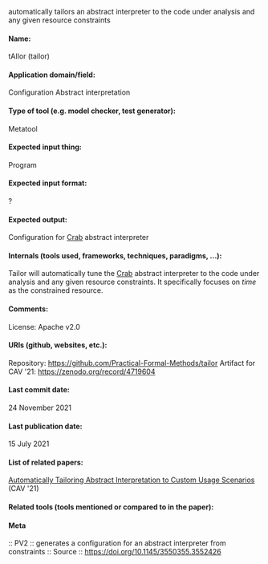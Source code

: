 automatically tailors an abstract interpreter to the code under analysis and any given resource constraints

#### Name:
tAIlor (tailor)

#### Application domain/field:
Configuration
Abstract interpretation

#### Type of tool (e.g. model checker, test generator):
Metatool

#### Expected input thing:
Program

#### Expected input format:
?

#### Expected output:
Configuration for [Crab](Libraries/Crab.md) abstract interpreter

#### Internals (tools used, frameworks, techniques, paradigms, ...):
Tailor will automatically tune the [Crab](Libraries/Crab.md) abstract interpreter to the code under analysis and any given resource constraints.
It specifically focuses on *time* as the constrained resource.

#### Comments:
License: Apache v2.0

#### URIs (github, websites, etc.):
Repository: https://github.com/Practical-Formal-Methods/tailor
Artifact for CAV '21: https://zenodo.org/record/4719604

#### Last commit date:
24 November 2021

#### Last publication date:
15 July 2021

#### List of related papers:
[Automatically Tailoring Abstract Interpretation to Custom Usage Scenarios](https://doi.org/10.1007/978-3-030-81688-9_36) (CAV '21)

#### Related tools (tools mentioned or compared to in the paper):

#### Meta
:: PV2 :: generates a configuration for an abstract interpreter from constraints
:: Source :: https://doi.org/10.1145/3550355.3552426
